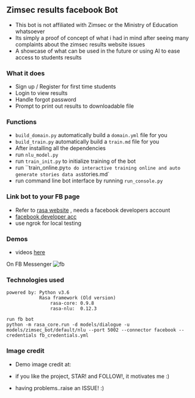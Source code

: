 ## Zimsec results facebook Bot
- This bot is not affiliated with Zimsec or the Ministry of Education whatsoever
- Its simply a proof of concept of what i had in mind after seeing many complaints about the zimsec results website issues
- A showcase of what can be used in the future or using AI to ease access to students results

### What it does
- Sign up / Register for first time students
- Login to view results
- Handle forgot password
- Prompt to print out results to downloadable file

### Functions
- `build_domain.py` automatically build a `domain.yml` file for you
- `build_train.py` automatically build a `train.md` file for you
- After installing all the dependencies
- run `nlu_model.py`
- run `train_init.py` to initialize training of the bot
- run ``train_online.py` to do interactive training online and auto generate stories data as `stories.md`
- run command line bot interface by running `run_console.py`

### Link bot to your FB page
- Refer to [rasa website](https://legacy-docs.rasa.com/docs/core/0.9.8/connectors/#facebook-messenger-setup) , needs a facebook developers account
- [facebook developer acc](https://developers.facebook.com/)
- use ngrok for local testing

### Demos
- videos [here](images/)

On FB Messenger
![fb](images/facebook.gif)

### Technologies used
```buildoutcfg
powered by: Python v3.6
            Rasa framework (Old version)
                rasa-core: 0.9.8
                rasa-nlu:  0.12.3

run fb bot
python -m rasa_core.run -d models/dialogue -u models/zimsec_bot/default/nlu --port 5002 --connector facebook --credentials fb_credentials.yml

```
### Image credit
- Demo image credit at: [](https://zimtrending.co.zw/2020/01/18/pic-waddilove-high-school-wizkid-36-points-zimsec-alevel-2019/)

- if you like the project, STAR! and FOLLOW!, it motivates me :)
- having problems..raise an ISSUE! :)
